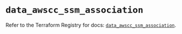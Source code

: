 # `data_awscc_ssm_association`

Refer to the Terraform Registry for docs: [`data_awscc_ssm_association`](https://registry.terraform.io/providers/hashicorp/awscc/0.70.0/docs/data-sources/ssm_association).
